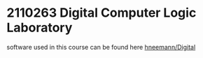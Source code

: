 # 2110263 Digital Computer Logic Laboratory
software used in this course can be found here [hneemann/Digital](https://github.com/hneemann/Digital)

